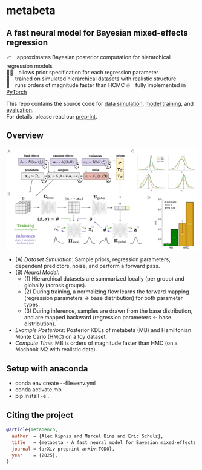 # metabeta
## A fast neural model for Bayesian mixed-effects regression
📈 approximates Bayesian posterior computation for hierarchical regression models\
⛓️‍💥 allows prior specification for each regression parameter\
🧮 trained on simulated hierarchical datasets with realistic structure\
🚀 runs orders of magnitude faster than HCMC
🔥 fully implemented in [PyTorch](https://pytorch.org/)

This repo contains the source code for [data simulation](metabeta/data), [model training](metabeta/models), and [evaluation](metabeta/evaluation).\
For details, please read our [preprint](TODO).

## Overview
<img src="https://github.com/adkipnis/metabeta/blob/main/figures/overview.png" width="750" />

- (A) _Dataset Simulation_: Sample priors, regression parameters, dependent predictors, noise, and perform a forward pass.
- (B) _Neural Model_:
  - (1) Hierarchical datasets are summarized locally (per group) and globally (across groups).
  - (2) During training, a normalizing flow learns the forward mapping (regression parameters → base distribution) for both parameter types.
  - (3) During inference, samples are drawn from the base distribution, and are mapped backward (regression parameters ← base distribution).
- _Example Posteriors_: Posterior KDEs of metabeta (MB) and Hamiltonian Monte Carlo (HMC) on a toy dataset.
- _Compute Time_: MB is orders of magnitude faster than HMC (on a Macbook M2 with realistic data).

## Setup with anaconda
- conda env create --file=env.yml
- conda activate mb
- pip install -e .

## Citing the project

```bibtex
@article{metabench,
  author  = {Alex Kipnis and Marcel Binz and Eric Schulz},
  title   = {metabeta - A fast neural model for Bayesian mixed-effects regression},
  journal = {arXiv preprint arXiv:TODO},
  year    = {2025},
}
```
